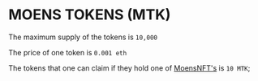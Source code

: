 # MOENS TOKENS (MTK)
The maximum supply of the tokens is `10,000` 

The price of one token is `0.001 eth`

The tokens that one can claim if they hold one of [MoensNFT's](https://github.com/Stephen-Kimoi/NFT-Collection-v2) is `10 MTK`; 


